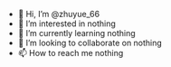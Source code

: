 - 👋 Hi, I’m @zhuyue_66
- 👀 I’m interested in nothing
- 🌱 I’m currently learning nothing
- 💞️ I’m looking to collaborate on nothing
- 📫 How to reach me nothing

<!---
zhuyue66/zhuyue66 is a ✨ special ✨ repository because its `README.md` (this file) appears on your GitHub profile.
You can click the Preview link to take a look at your changes.
--->
